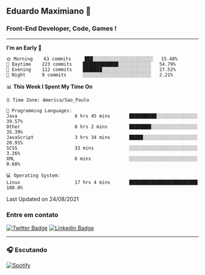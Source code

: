 ## Eduardo Maximiano 👋

### Front-End Developer, Code, Games !

---

<!--START_SECTION:waka-->
**I'm an Early 🐤** 

```text
🌞 Morning    63 commits     ███░░░░░░░░░░░░░░░░░░░░░░   15.48% 
🌆 Daytime    223 commits    █████████████░░░░░░░░░░░░   54.79% 
🌃 Evening    112 commits    ███████░░░░░░░░░░░░░░░░░░   27.52% 
🌙 Night      9 commits      ░░░░░░░░░░░░░░░░░░░░░░░░░   2.21%

```


📊 **This Week I Spent My Time On** 

```text
⌚︎ Time Zone: America/Sao_Paulo

💬 Programming Languages: 
Java                     6 hrs 45 mins       ██████████░░░░░░░░░░░░░░░   39.57% 
Other                    6 hrs 2 mins        ████████░░░░░░░░░░░░░░░░░   35.39% 
JavaScript               3 hrs 34 mins       █████░░░░░░░░░░░░░░░░░░░░   20.91% 
SCSS                     33 mins             ░░░░░░░░░░░░░░░░░░░░░░░░░   3.26% 
XML                      6 mins              ░░░░░░░░░░░░░░░░░░░░░░░░░   0.68%

💻 Operating System: 
Linux                    17 hrs 4 mins       █████████████████████████   100.0%

```


 Last Updated on 24/08/2021
<!--END_SECTION:waka-->

### Entre em contato

[![Twitter Badge](https://img.shields.io/badge/-@edmaxi-1ca0f1?style=flat-square&labelColor=1ca0f1&logo=twitter&logoColor=white&link=https://twitter.com/edmaxi)](https://twitter.com/edmaxi)
[![Linkedin Badge](https://img.shields.io/badge/-Eduardo_Maximiano-0077B5?style=flat-square&logo=Linkedin&logoColor=white&link=https://www.linkedin.com/in/maximiano-eduardo)](https://www.linkedin.com/in/maximiano-eduardo)

---

### 🎧 Escutando
[![Spotify](https://novatorem-sandy.vercel.app/api/spotify)](https://open.spotify.com/user/comgigo)
